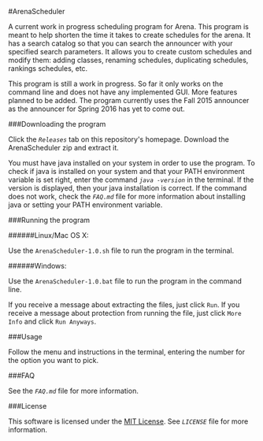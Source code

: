 #ArenaScheduler

A current work in progress scheduling program for Arena. This program is meant to help shorten the time it takes to create schedules for the arena. It has a search catalog so that you can search the announcer with your specified search parameters. It allows you to create custom schedules and modify them: adding classes, renaming schedules, duplicating schedules, rankings schedules, etc.

This program is still a work in progress. So far it only works on the command line and does not have any implemented GUI. More features planned to be added. The program currently uses the Fall 2015 announcer as the announcer for Spring 2016 has yet to come out.

###Downloading the program

Click the *`Releases`* tab on this repository's homepage. Download the ArenaScheduler zip and extract it.

You must have java installed on your system in order to use the program. To check if java is installed on your system and that your PATH environment variable is set right, enter the command *`java -version`* in the terminal. If the version is displayed, then your java installation is correct. If the command does not work, check the *`FAQ.md`* file for more information about installing java or setting your PATH environment variable.

###Running the program

######Linux/Mac OS X:

Use the `ArenaScheduler-1.0.sh` file to run the program in the terminal.

######Windows:

Use the `ArenaScheduler-1.0.bat` file to run the program in the command line.

If you receive a message about extracting the files, just click `Run`.
If you receive a message about protection from running the file, just click `More Info` and click `Run Anyways`.

###Usage

Follow the menu and instructions in the terminal, entering the number for the option you want to pick.

###FAQ

See the *`FAQ.md`* file for more information.

###License

This software is licensed under the [MIT License](https://opensource.org/licenses/MIT). See *`LICENSE`* file for more information.
